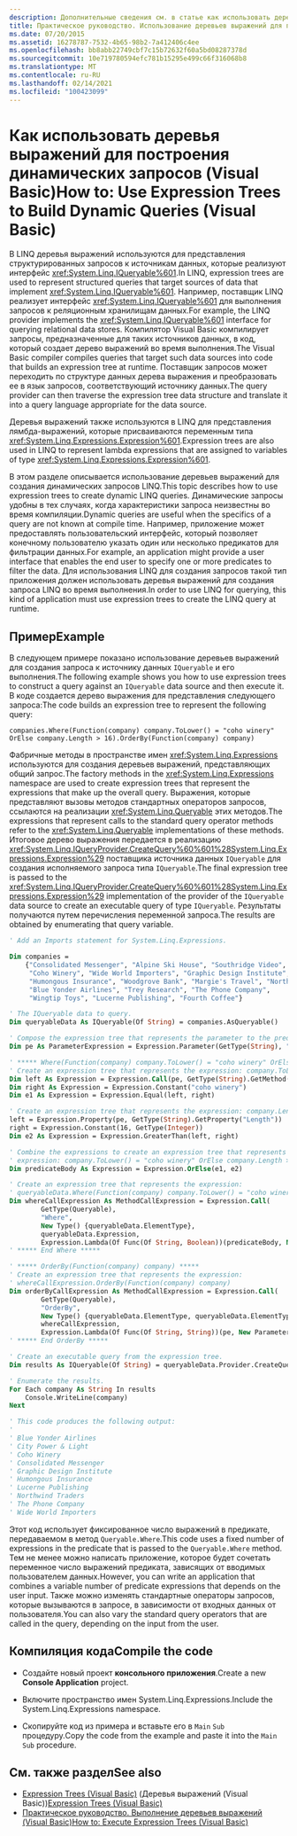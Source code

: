 ```yaml
---
description: Дополнительные сведения см. в статье как использовать деревья выражений для построения динамических запросов (Visual Basic)
title: Практическое руководство. Использование деревьев выражений для построения динамических запросов
ms.date: 07/20/2015
ms.assetid: 16278787-7532-4b65-98b2-7a412406c4ee
ms.openlocfilehash: bb8abb22749cbf7c15b72632f60a5bd08287378d
ms.sourcegitcommit: 10e719780594efc781b15295e499c66f316068b8
ms.translationtype: MT
ms.contentlocale: ru-RU
ms.lasthandoff: 02/14/2021
ms.locfileid: "100423099"
---
```

# <a name="how-to-use-expression-trees-to-build-dynamic-queries-visual-basic"></a><span data-ttu-id="ff093-103">Как использовать деревья выражений для построения динамических запросов (Visual Basic)</span><span class="sxs-lookup"><span data-stu-id="ff093-103">How to: Use Expression Trees to Build Dynamic Queries (Visual Basic)</span></span>

<span data-ttu-id="ff093-104">В LINQ деревья выражений используются для представления структурированных запросов к источникам данных, которые реализуют интерфейс <xref:System.Linq.IQueryable%601>.</span><span class="sxs-lookup"><span data-stu-id="ff093-104">In LINQ, expression trees are used to represent structured queries that target sources of data that implement <xref:System.Linq.IQueryable%601>.</span></span> <span data-ttu-id="ff093-105">Например, поставщик LINQ реализует интерфейс <xref:System.Linq.IQueryable%601> для выполнения запросов к реляционным хранилищам данных.</span><span class="sxs-lookup"><span data-stu-id="ff093-105">For example, the LINQ provider implements the <xref:System.Linq.IQueryable%601> interface for querying relational data stores.</span></span> <span data-ttu-id="ff093-106">Компилятор Visual Basic компилирует запросы, предназначенные для таких источников данных, в код, который создает дерево выражений во время выполнения.</span><span class="sxs-lookup"><span data-stu-id="ff093-106">The Visual Basic compiler compiles queries that target such data sources into code that builds an expression tree at runtime.</span></span> <span data-ttu-id="ff093-107">Поставщик запросов может переходить по структуре данных дерева выражения и преобразовать ее в язык запросов, соответствующий источнику данных.</span><span class="sxs-lookup"><span data-stu-id="ff093-107">The query provider can then traverse the expression tree data structure and translate it into a query language appropriate for the data source.</span></span>

<span data-ttu-id="ff093-108">Деревья выражений также используются в LINQ для представления лямбда-выражений, которые присваиваются переменным типа <xref:System.Linq.Expressions.Expression%601>.</span><span class="sxs-lookup"><span data-stu-id="ff093-108">Expression trees are also used in LINQ to represent lambda expressions that are assigned to variables of type <xref:System.Linq.Expressions.Expression%601>.</span></span>

<span data-ttu-id="ff093-109">В этом разделе описывается использование деревьев выражений для создания динамических запросов LINQ.</span><span class="sxs-lookup"><span data-stu-id="ff093-109">This topic describes how to use expression trees to create dynamic LINQ queries.</span></span> <span data-ttu-id="ff093-110">Динамические запросы удобны в тех случаях, когда характеристики запроса неизвестны во время компиляции.</span><span class="sxs-lookup"><span data-stu-id="ff093-110">Dynamic queries are useful when the specifics of a query are not known at compile time.</span></span> <span data-ttu-id="ff093-111">Например, приложение может предоставлять пользовательский интерфейс, который позволяет конечному пользователю указать один или несколько предикатов для фильтрации данных.</span><span class="sxs-lookup"><span data-stu-id="ff093-111">For example, an application might provide a user interface that enables the end user to specify one or more predicates to filter the data.</span></span> <span data-ttu-id="ff093-112">Для использования LINQ для создания запросов такой тип приложения должен использовать деревья выражений для создания запроса LINQ во время выполнения.</span><span class="sxs-lookup"><span data-stu-id="ff093-112">In order to use LINQ for querying, this kind of application must use expression trees to create the LINQ query at runtime.</span></span>

## <a name="example"></a><span data-ttu-id="ff093-113">Пример</span><span class="sxs-lookup"><span data-stu-id="ff093-113">Example</span></span>

<span data-ttu-id="ff093-114">В следующем примере показано использование деревьев выражений для создания запроса к источнику данных `IQueryable` и его выполнения.</span><span class="sxs-lookup"><span data-stu-id="ff093-114">The following example shows you how to use expression trees to construct a query against an `IQueryable` data source and then execute it.</span></span> <span data-ttu-id="ff093-115">В коде создается дерево выражения для представления следующего запроса:</span><span class="sxs-lookup"><span data-stu-id="ff093-115">The code builds an expression tree to represent the following query:</span></span>

`companies.Where(Function(company) company.ToLower() = "coho winery" OrElse company.Length > 16).OrderBy(Function(company) company)`

<span data-ttu-id="ff093-116">Фабричные методы в пространстве имен <xref:System.Linq.Expressions> используются для создания деревьев выражений, представляющих общий запрос.</span><span class="sxs-lookup"><span data-stu-id="ff093-116">The factory methods in the <xref:System.Linq.Expressions> namespace are used to create expression trees that represent the expressions that make up the overall query.</span></span> <span data-ttu-id="ff093-117">Выражения, которые представляют вызовы методов стандартных операторов запросов, ссылаются на реализации <xref:System.Linq.Queryable> этих методов.</span><span class="sxs-lookup"><span data-stu-id="ff093-117">The expressions that represent calls to the standard query operator methods refer to the <xref:System.Linq.Queryable> implementations of these methods.</span></span> <span data-ttu-id="ff093-118">Итоговое дерево выражения передается в реализацию <xref:System.Linq.IQueryProvider.CreateQuery%60%601%28System.Linq.Expressions.Expression%29> поставщика источника данных `IQueryable` для создания исполняемого запроса типа `IQueryable`.</span><span class="sxs-lookup"><span data-stu-id="ff093-118">The final expression tree is passed to the <xref:System.Linq.IQueryProvider.CreateQuery%60%601%28System.Linq.Expressions.Expression%29> implementation of the provider of the `IQueryable` data source to create an executable query of type `IQueryable`.</span></span> <span data-ttu-id="ff093-119">Результаты получаются путем перечисления переменной запроса.</span><span class="sxs-lookup"><span data-stu-id="ff093-119">The results are obtained by enumerating that query variable.</span></span>

```vb
' Add an Imports statement for System.Linq.Expressions.

Dim companies =
    {"Consolidated Messenger", "Alpine Ski House", "Southridge Video", "City Power & Light",
     "Coho Winery", "Wide World Importers", "Graphic Design Institute", "Adventure Works",
     "Humongous Insurance", "Woodgrove Bank", "Margie's Travel", "Northwind Traders",
     "Blue Yonder Airlines", "Trey Research", "The Phone Company",
     "Wingtip Toys", "Lucerne Publishing", "Fourth Coffee"}

' The IQueryable data to query.
Dim queryableData As IQueryable(Of String) = companies.AsQueryable()

' Compose the expression tree that represents the parameter to the predicate.
Dim pe As ParameterExpression = Expression.Parameter(GetType(String), "company")

' ***** Where(Function(company) company.ToLower() = "coho winery" OrElse company.Length > 16) *****
' Create an expression tree that represents the expression: company.ToLower() = "coho winery".
Dim left As Expression = Expression.Call(pe, GetType(String).GetMethod("ToLower", System.Type.EmptyTypes))
Dim right As Expression = Expression.Constant("coho winery")
Dim e1 As Expression = Expression.Equal(left, right)

' Create an expression tree that represents the expression: company.Length > 16.
left = Expression.Property(pe, GetType(String).GetProperty("Length"))
right = Expression.Constant(16, GetType(Integer))
Dim e2 As Expression = Expression.GreaterThan(left, right)

' Combine the expressions to create an expression tree that represents the
' expression: company.ToLower() = "coho winery" OrElse company.Length > 16).
Dim predicateBody As Expression = Expression.OrElse(e1, e2)

' Create an expression tree that represents the expression:
' queryableData.Where(Function(company) company.ToLower() = "coho winery" OrElse company.Length > 16)
Dim whereCallExpression As MethodCallExpression = Expression.Call(
        GetType(Queryable),
        "Where",
        New Type() {queryableData.ElementType},
        queryableData.Expression,
        Expression.Lambda(Of Func(Of String, Boolean))(predicateBody, New ParameterExpression() {pe}))
' ***** End Where *****

' ***** OrderBy(Function(company) company) *****
' Create an expression tree that represents the expression:
' whereCallExpression.OrderBy(Function(company) company)
Dim orderByCallExpression As MethodCallExpression = Expression.Call(
        GetType(Queryable),
        "OrderBy",
        New Type() {queryableData.ElementType, queryableData.ElementType},
        whereCallExpression,
        Expression.Lambda(Of Func(Of String, String))(pe, New ParameterExpression() {pe}))
' ***** End OrderBy *****

' Create an executable query from the expression tree.
Dim results As IQueryable(Of String) = queryableData.Provider.CreateQuery(Of String)(orderByCallExpression)

' Enumerate the results.
For Each company As String In results
    Console.WriteLine(company)
Next

' This code produces the following output:
'
' Blue Yonder Airlines
' City Power & Light
' Coho Winery
' Consolidated Messenger
' Graphic Design Institute
' Humongous Insurance
' Lucerne Publishing
' Northwind Traders
' The Phone Company
' Wide World Importers
```

<span data-ttu-id="ff093-120">Этот код использует фиксированное число выражений в предикате, передаваемом в метод `Queryable.Where`.</span><span class="sxs-lookup"><span data-stu-id="ff093-120">This code uses a fixed number of expressions in the predicate that is passed to the `Queryable.Where` method.</span></span> <span data-ttu-id="ff093-121">Тем не менее можно написать приложение, которое будет сочетать переменное число выражений предиката, зависящих от вводимых пользователем данных.</span><span class="sxs-lookup"><span data-stu-id="ff093-121">However, you can write an application that combines a variable number of predicate expressions that depends on the user input.</span></span> <span data-ttu-id="ff093-122">Также можно изменять стандартные операторы запросов, которые вызываются в запросе, в зависимости от входных данных от пользователя.</span><span class="sxs-lookup"><span data-stu-id="ff093-122">You can also vary the standard query operators that are called in the query, depending on the input from the user.</span></span>

## <a name="compile-the-code"></a><span data-ttu-id="ff093-123">Компиляция кода</span><span class="sxs-lookup"><span data-stu-id="ff093-123">Compile the code</span></span>

- <span data-ttu-id="ff093-124">Создайте новый проект **консольного приложения**.</span><span class="sxs-lookup"><span data-stu-id="ff093-124">Create a new **Console Application** project.</span></span>

- <span data-ttu-id="ff093-125">Включите пространство имен System.Linq.Expressions.</span><span class="sxs-lookup"><span data-stu-id="ff093-125">Include the System.Linq.Expressions namespace.</span></span>

- <span data-ttu-id="ff093-126">Скопируйте код из примера и вставьте его в `Main` `Sub` процедуру.</span><span class="sxs-lookup"><span data-stu-id="ff093-126">Copy the code from the example and paste it into the `Main` `Sub` procedure.</span></span>

## <a name="see-also"></a><span data-ttu-id="ff093-127">См. также раздел</span><span class="sxs-lookup"><span data-stu-id="ff093-127">See also</span></span>

- <span data-ttu-id="ff093-128">[Expression Trees (Visual Basic)](index.md) (Деревья выражений (Visual Basic))</span><span class="sxs-lookup"><span data-stu-id="ff093-128">[Expression Trees (Visual Basic)](index.md)</span></span>
- [<span data-ttu-id="ff093-129">Практическое руководство. Выполнение деревьев выражений (Visual Basic)</span><span class="sxs-lookup"><span data-stu-id="ff093-129">How to: Execute Expression Trees (Visual Basic)</span></span>](how-to-execute-expression-trees.md)
